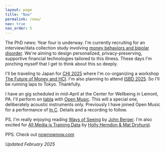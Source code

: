 ```yaml
---
layout: page
title: "Now"
permalink: /now/
nav: true
nav_order: 5
---
```


The PhD news: Year four is underway. I'm currently recruiting for an interview/data collection study involving [money behaviors and bipolar disorder](https://whilab.org/projects/bd-finhealth.html). We're aiming to design personalized, privacy-preserving, supportive financial technologies tailored to this illness. These days I'm pinching myself that I get to think about this so deeply.

I'll be traveling to Japan for [CHI 2025](https://chi2025.acm.org/) where I'm co-organizing a workshop [The Future of Money and HCI](https://chi2025.acm.org/for-authors/workshops/accepted-workshops/#w3). I'm also planning to attend [ISBD 2025](https://www.isbd.org/2025annualconference). So I'll be running laps to Tokyo. Thankfully.

I have an gig scheduled in mid-April at the Center for Wellbeing in Lemont, PA. I'll perform on [tabla](/tabla) with [Open Music](https://openmusicpa.org/). This will a special one, deliberately acoustic instruments only. Previously I have joined Open Music for a performance of [In C](https://openmusic.bandcamp.com/album/in-c). Details and a recording to follow.

PS. I'm really enjoying reading [Ways of Seeing](https://en.wikipedia.org/wiki/Ways_of_Seeing) by [John Berger](https://en.wikipedia.org/wiki/John_Berger). I'm also excited for [All Media is Training Data](https://shop.serpentinegalleries.org/products/holly-herndon-mat-dryhurst-all-media-is-training-data) by [Holly Herndon & Mat Dryhurst](https://herndondryhurst.studio/).

PPS. Check out [nownownow.com](https://nownownow.com)


*Updated February 2025*

